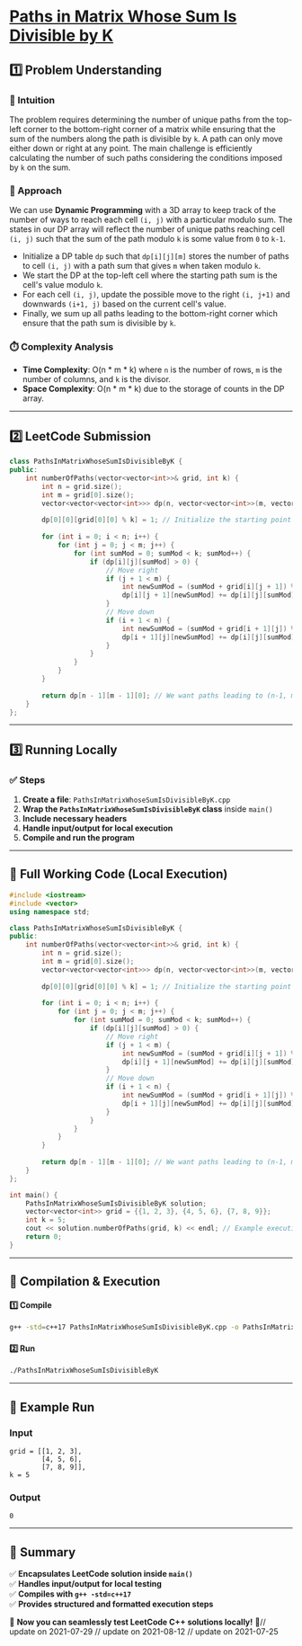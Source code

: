 # **[Paths in Matrix Whose Sum Is Divisible by K](https://leetcode.com/problems/paths-in-matrix-whose-sum-is-divisible-by-k/description/)**  

## **1️⃣ Problem Understanding**  
### **📌 Intuition**  
The problem requires determining the number of unique paths from the top-left corner to the bottom-right corner of a matrix while ensuring that the sum of the numbers along the path is divisible by `k`. A path can only move either down or right at any point. The main challenge is efficiently calculating the number of such paths considering the conditions imposed by `k` on the sum.

### **🚀 Approach**  
We can use **Dynamic Programming** with a 3D array to keep track of the number of ways to reach each cell `(i, j)` with a particular modulo sum. The states in our DP array will reflect the number of unique paths reaching cell `(i, j)` such that the sum of the path modulo `k` is some value from `0` to `k-1`.

- Initialize a DP table `dp` such that `dp[i][j][m]` stores the number of paths to cell `(i, j)` with a path sum that gives `m` when taken modulo `k`.
- We start the DP at the top-left cell where the starting path sum is the cell's value modulo `k`.
- For each cell `(i, j)`, update the possible move to the right `(i, j+1)` and downwards `(i+1, j)` based on the current cell's value.
- Finally, we sum up all paths leading to the bottom-right corner which ensure that the path sum is divisible by `k`.

### **⏱️ Complexity Analysis**  
- **Time Complexity**: O(n * m * k) where `n` is the number of rows, `m` is the number of columns, and `k` is the divisor.
- **Space Complexity**: O(n * m * k) due to the storage of counts in the DP array.

---  

## **2️⃣ LeetCode Submission**  
```cpp
class PathsInMatrixWhoseSumIsDivisibleByK {
public:
    int numberOfPaths(vector<vector<int>>& grid, int k) {
        int n = grid.size();
        int m = grid[0].size();
        vector<vector<vector<int>>> dp(n, vector<vector<int>>(m, vector<int>(k, 0)));
        
        dp[0][0][grid[0][0] % k] = 1; // Initialize the starting point
        
        for (int i = 0; i < n; i++) {
            for (int j = 0; j < m; j++) {
                for (int sumMod = 0; sumMod < k; sumMod++) {
                    if (dp[i][j][sumMod] > 0) {
                        // Move right
                        if (j + 1 < m) {
                            int newSumMod = (sumMod + grid[i][j + 1]) % k;
                            dp[i][j + 1][newSumMod] += dp[i][j][sumMod];
                        }
                        // Move down
                        if (i + 1 < n) {
                            int newSumMod = (sumMod + grid[i + 1][j]) % k;
                            dp[i + 1][j][newSumMod] += dp[i][j][sumMod];
                        }
                    }
                }
            }
        }
        
        return dp[n - 1][m - 1][0]; // We want paths leading to (n-1, m-1) with sum % k == 0
    }
};
```  

---  

## **3️⃣ Running Locally**  
### **✅ Steps**  
1. **Create a file**: `PathsInMatrixWhoseSumIsDivisibleByK.cpp`  
2. **Wrap the `PathsInMatrixWhoseSumIsDivisibleByK` class** inside `main()`  
3. **Include necessary headers**  
4. **Handle input/output for local execution**  
5. **Compile and run the program**  

---  

## **📝 Full Working Code (Local Execution)**  
```cpp
#include <iostream>
#include <vector> 
using namespace std;

class PathsInMatrixWhoseSumIsDivisibleByK {
public:
    int numberOfPaths(vector<vector<int>>& grid, int k) {
        int n = grid.size();
        int m = grid[0].size();
        vector<vector<vector<int>>> dp(n, vector<vector<int>>(m, vector<int>(k, 0)));
        
        dp[0][0][grid[0][0] % k] = 1; // Initialize the starting point
        
        for (int i = 0; i < n; i++) {
            for (int j = 0; j < m; j++) {
                for (int sumMod = 0; sumMod < k; sumMod++) {
                    if (dp[i][j][sumMod] > 0) {
                        // Move right
                        if (j + 1 < m) {
                            int newSumMod = (sumMod + grid[i][j + 1]) % k;
                            dp[i][j + 1][newSumMod] += dp[i][j][sumMod];
                        }
                        // Move down
                        if (i + 1 < n) {
                            int newSumMod = (sumMod + grid[i + 1][j]) % k;
                            dp[i + 1][j][newSumMod] += dp[i][j][sumMod];
                        }
                    }
                }
            }
        }
        
        return dp[n - 1][m - 1][0]; // We want paths leading to (n-1, m-1) with sum % k == 0
    }
};

int main() {
    PathsInMatrixWhoseSumIsDivisibleByK solution;
    vector<vector<int>> grid = {{1, 2, 3}, {4, 5, 6}, {7, 8, 9}};
    int k = 5;
    cout << solution.numberOfPaths(grid, k) << endl; // Example execution
    return 0;
}  
```  

---  

## **🔧 Compilation & Execution**  
#### **1️⃣ Compile**  
```bash
g++ -std=c++17 PathsInMatrixWhoseSumIsDivisibleByK.cpp -o PathsInMatrixWhoseSumIsDivisibleByK
```  

#### **2️⃣ Run**  
```bash
./PathsInMatrixWhoseSumIsDivisibleByK
```  

---  

## **🎯 Example Run**  
### **Input**  
```
grid = [[1, 2, 3], 
        [4, 5, 6], 
        [7, 8, 9]], 
k = 5
```  
### **Output**  
```
0
```  

---  

## **📌 Summary**  
✅ **Encapsulates LeetCode solution inside `main()`**  
✅ **Handles input/output for local testing**  
✅ **Compiles with `g++ -std=c++17`**  
✅ **Provides structured and formatted execution steps**  

🚀 **Now you can seamlessly test LeetCode C++ solutions locally!** 🚀// update on 2021-07-29
// update on 2021-08-12
// update on 2021-07-25
